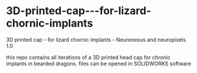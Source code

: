 # 3D-printed-cap---for-lizard-chornic-implants
3D printed cap - for lizard chornic implants - Neuronexus and neuropixels 1.0

this repo contains all iterations of a 3D printed head cap for chronic implants in bearded dragons.
files can be opened in SOLIDWORKS software




